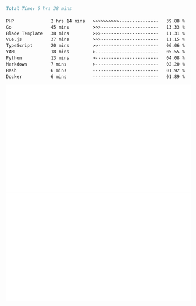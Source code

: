 <!--START_SECTION:waka-->

```markdown
Total Time: 5 hrs 38 mins

PHP              2 hrs 14 mins   >>>>>>>>>>---------------   39.88 %
Go               45 mins         >>>----------------------   13.33 %
Blade Template   38 mins         >>>----------------------   11.31 %
Vue.js           37 mins         >>>----------------------   11.15 %
TypeScript       20 mins         >>-----------------------   06.06 %
YAML             18 mins         >------------------------   05.55 %
Python           13 mins         >------------------------   04.08 %
Markdown         7 mins          >------------------------   02.20 %
Bash             6 mins          -------------------------   01.92 %
Docker           6 mins          -------------------------   01.89 %
```

<!--END_SECTION:waka-->
<p align="center">
    <img src="https://raw.githubusercontent.com/rjp2525/rjp2525/output/generated/overview.svg">
    <img src="https://raw.githubusercontent.com/rjp2525/rjp2525/output/generated/languages.svg">
</p>
